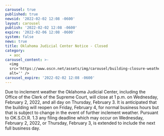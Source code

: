 ```yaml
---
carousel: true
published: true
newsid: '2022-02-02 12:08 -0600'
layout: carousel
publish: '2022-02-02 12:08 -0600'
expire: '2022-02-06 12:08 -0600'
system: false
news: true
title: Oklahoma Judicial Center Notice - Closed
category:
  - aoc
carousel_content: >-
  <img
  src='https://www.oscn.net/assets/img/carousel/building-closure-weather.jpg'
  alt='' />
carousel_expire: '2022-02-02 12:08 -0600'
---
```

Due to inclement weather the Oklahoma Judicial Center, including the Office of the Clerk of the Supreme Court, will close at 1 p.m. on Wednesday, February 2, 2022, and all day on Thursday, February 3.  It is anticipated that the building will reopen on Friday, February 4, for normal business hours but that is subject to change in the event of further inclement weather.  Pursuant to OK.S.Ct.R. 1.3 any filing deadline which may occur on Wednesday, February 2, 2022, or Thursday, February 3, is extended to include the next full business day.
